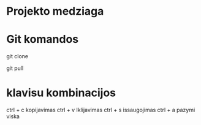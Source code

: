 # Projekto medziaga

# Git komandos
git clone

git pull

# klavisu kombinacijos
ctrl + c kopijavimas
ctrl + v Iklijavimas
ctrl + s issaugojimas
ctrl + a pazymi viska
